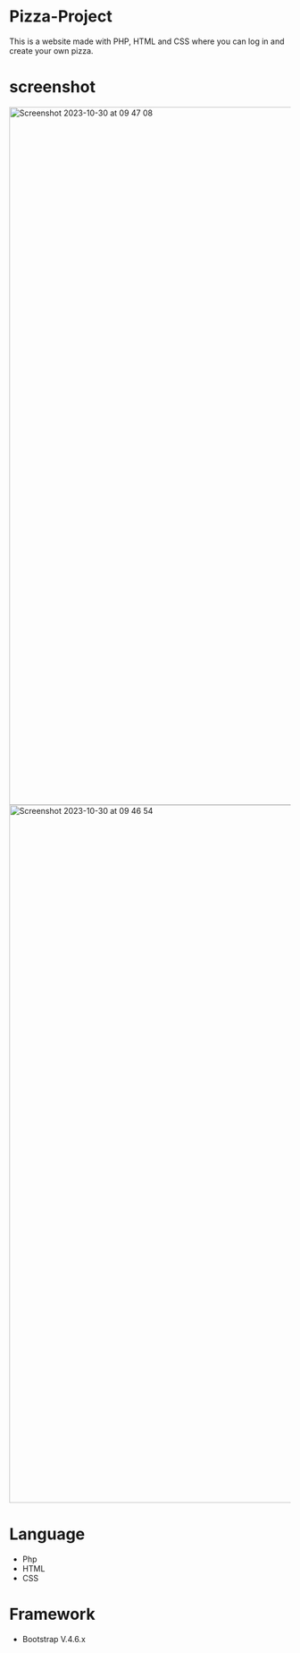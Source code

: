 # Pizza-Project

This is a website made with PHP, HTML and CSS where you can log in and create your own pizza.

# screenshot

<img width="1247" alt="Screenshot 2023-10-30 at 09 47 08" src="https://github.com/TobiA34/Pizza-Project/assets/36420903/22eb066a-d688-499d-a878-01bc828f4cc5">
<img width="1247" alt="Screenshot 2023-10-30 at 09 46 54" src="https://github.com/TobiA34/Pizza-Project/assets/36420903/9318a44f-222b-4d0e-957d-e9f52d404a4c">

# Language

- Php
- HTML 
- CSS

# Framework 

- Bootstrap V.4.6.x
